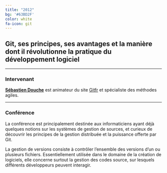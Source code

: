 ```yaml
---
title: "2012"
bg: '#63BD2F'
color: white
fa-icon: git
---
```


## Git, ses principes, ses avantages et la manière dont il révolutionne la pratique du développement logiciel

-------------------------

### Intervenant

**[Sébastien Douche](http://douche.name/blog/)** est animateur du site [Gitfr](http://gitfr.net/) et spécialiste des méthodes agiles.

-------------------------

### Conférence

La conférence est principalement destinée aux informaticiens ayant déjà quelques notions sur les systèmes de gestion de sources, et curieux de découvrir les principes de la gestion distribuée et la puissance offerte par Git.

La gestion de versions consiste à contrôler l’ensemble des versions d’un ou plusieurs fichiers. Essentiellement utilisée dans le domaine de la création de logiciels, elle concerne surtout la gestion des codes source, sur lesquels différents développeurs peuvent interagir.
